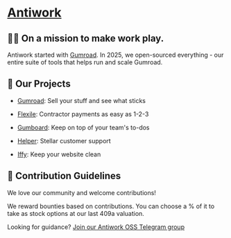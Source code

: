 # [Antiwork](https://antiwork.com)

## 🙋‍♀️ On a mission to make work play.

Antiwork started with [Gumroad](https://github.com/antiwork/gumroad). In 2025, we open-sourced everything - our entire suite of tools that helps run and scale Gumroad.

## 🚀 Our Projects

- [Gumroad](https://github.com/antiwork/gumroad): Sell your stuff and see what sticks

- [Flexile](https://github.com/antiwork/flexile): Contractor payments as easy as 1-2-3
- [Gumboard](https://github.com/antiwork/gumboard): Keep on top of your team's to-dos
- [Helper](https://github.com/antiwork/helper): Stellar customer support
- [Iffy](https://github.com/antiwork/iffy): Keep your website clean


## 🌈 Contribution Guidelines

We love our community and welcome contributions!

We reward bounties based on contributions. You can choose a % of it to take as stock options at our last 409a valuation.

Looking for guidance? [Join our Antiwork OSS Telegram group](https://t.me/+vg31gHiNc3c0OThh)
